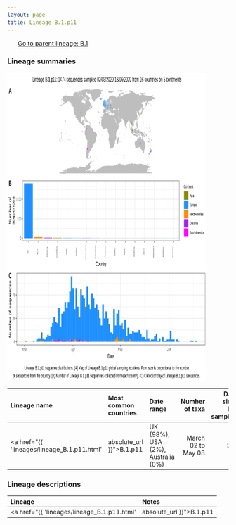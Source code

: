 ```yaml
---
layout: page
title: Lineage B.1.p11
---
```




<p>
<ul class="actions small">
	 <a href="{{ 'lineages/lineage_B.1.html' | absolute_url }}" class="button special fit">Go to parent lineage: B.1</a>
</ul>
</p>
<h3> Lineage summaries</h3>

<img src="../assets/images/B.1.p11.svg" alt="B.1.p11 lineage summary figure" width="90%" height="700px" />


| Lineage name | Most common countries | Date range | Number of taxa |  Days since last sampling | Known Travel | Recall value |
|:-----|:-----|:-------|-------:|-------:|:---------|--------:|
| <a href="{{ 'lineages/lineage_B.1.p11.html' | absolute_url }}">B.1.p11</a> | UK (98%), USA (2%), Australia (0%) | March 02 to May 08 | 584 | 2 |  | 64.82 |

<h3>Lineage descriptions</h3>

| Lineage | Notes |
|:-----|:-----|
| <a href="{{ 'lineages/lineage_B.1.p11.html' | absolute_url }}">B.1.p11</a> | UK lineage but low support and splitting up, pruned down quite a lot, but may need to be removed next time (BS=31) |

